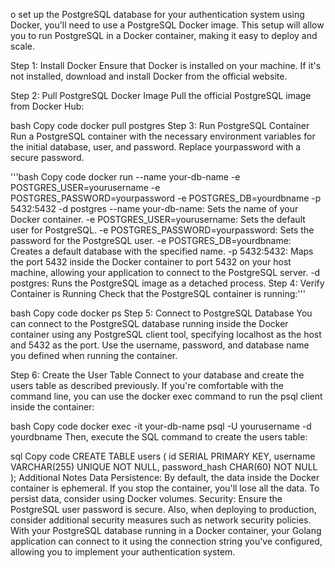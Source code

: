 o set up the PostgreSQL database for your authentication system using Docker, you'll need to use a PostgreSQL Docker image. This setup will allow you to run PostgreSQL in a Docker container, making it easy to deploy and scale.

Step 1: Install Docker
Ensure that Docker is installed on your machine. If it's not installed, download and install Docker from the official website.

Step 2: Pull PostgreSQL Docker Image
Pull the official PostgreSQL image from Docker Hub:

bash
Copy code
docker pull postgres
Step 3: Run PostgreSQL Container
Run a PostgreSQL container with the necessary environment variables for the initial database, user, and password. Replace yourpassword with a secure password.

'''bash
Copy code
docker run --name your-db-name -e POSTGRES_USER=yourusername -e POSTGRES_PASSWORD=yourpassword -e POSTGRES_DB=yourdbname -p 5432:5432 -d postgres
--name your-db-name: Sets the name of your Docker container.
-e POSTGRES_USER=yourusername: Sets the default user for PostgreSQL.
-e POSTGRES_PASSWORD=yourpassword: Sets the password for the PostgreSQL user.
-e POSTGRES_DB=yourdbname: Creates a default database with the specified name.
-p 5432:5432: Maps the port 5432 inside the Docker container to port 5432 on your host machine, allowing your application to connect to the PostgreSQL server.
-d postgres: Runs the PostgreSQL image as a detached process.
Step 4: Verify Container is Running
Check that the PostgreSQL container is running:'''

bash
Copy code
docker ps
Step 5: Connect to PostgreSQL Database
You can connect to the PostgreSQL database running inside the Docker container using any PostgreSQL client tool, specifying localhost as the host and 5432 as the port. Use the username, password, and database name you defined when running the container.

Step 6: Create the User Table
Connect to your database and create the users table as described previously. If you're comfortable with the command line, you can use the docker exec command to run the psql client inside the container:

bash
Copy code
docker exec -it your-db-name psql -U yourusername -d yourdbname
Then, execute the SQL command to create the users table:

sql
Copy code
CREATE TABLE users (
    id SERIAL PRIMARY KEY,
    username VARCHAR(255) UNIQUE NOT NULL,
    password_hash CHAR(60) NOT NULL
);
Additional Notes
Data Persistence: By default, the data inside the Docker container is ephemeral. If you stop the container, you'll lose all the data. To persist data, consider using Docker volumes.
Security: Ensure the PostgreSQL user password is secure. Also, when deploying to production, consider additional security measures such as network security policies.
With your PostgreSQL database running in a Docker container, your Golang application can connect to it using the connection string you've configured, allowing you to implement your authentication system.